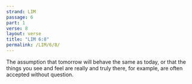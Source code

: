 ```yaml
---
strand: LIM
passage: 6
part: 1
verse: 8
layout: verse
title: "LIM 6:8"
permalink: /LIM/6/8/
---
```

The assumption that tomorrow will behave the same as today, or that the things you see and feel are really and truly there, for example, are often accepted without question.
